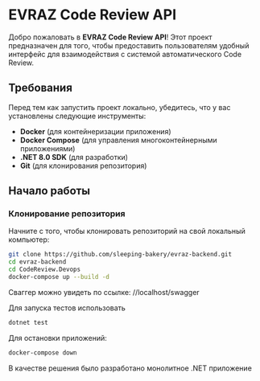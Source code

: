 # EVRAZ Code Review API

Добро пожаловать в **EVRAZ Code Review API**! Этот проект предназначен для того, чтобы предоставить пользователям удобный интерфейс для взаимодействия с системой автоматического Code Review.

## Требования

Перед тем как запустить проект локально, убедитесь, что у вас установлены следующие инструменты:

- **Docker** (для контейнеризации приложения)
- **Docker Compose** (для управления многоконтейнерными приложениями)
- **.NET 8.0 SDK** (для разработки)
- **Git** (для клонирования репозитория)

## Начало работы

### Клонирование репозитория

Начните с того, чтобы клонировать репозиторий на свой локальный компьютер:

```bash
git clone https://github.com/sleeping-bakery/evraz-backend.git
cd evraz-backend
cd CodeReview.Devops
docker-compose up --build -d
```
Сваггер можно увидеть по ссылке: //localhost/swagger

Для запуска тестов использовать
```bash
dotnet test
```

Для остановки приложений:
```bash
docker-compose down
```

В качестве решения было разработано монолитное .NET приложение
